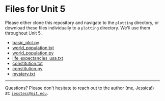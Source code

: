 # Files for Unit 5

Please either clone this repository and navigate to the `plotting` directory, or
download these files individually to a `plotting` directory. We'll use them
throughout Unit 5.

* [basic_plot.py](./plotting/basic_plot.py)
* [world_population.txt](./plotting/world_population.txt)
* [world_population.py](./plotting/world_population.py)
* [life_expectancies_usa.txt](./plotting/life_expectancies_usa.txt)
* [constitution.txt](./plotting/constitution.txt)
* [constitution.py](./plotting/constitution.py)
* [mystery.txt](./plotting/mystery.txt)

---

Questions? Please don't hesitate to reach out to the author (me, Jessica!) at:
<code>jesstess@mit.edu</code>.
